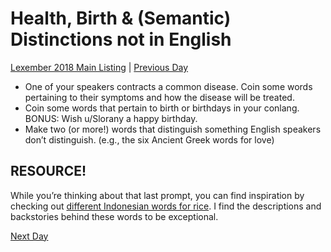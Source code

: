 # Health, Birth & (Semantic) Distinctions not in English
[Lexember 2018 Main Listing](_prompts/r-conlangs/lexember/2018/toc_lex18.md) | [Previous Day](_prompts/r-conlangs/lexember/2018/prompts/w2/09.md)

+ One of your speakers contracts a common disease. Coin some words pertaining to their symptoms and how the disease will be treated.
+ Coin some words that pertain to birth or birthdays in your conlang. BONUS: Wish u/Slorany a happy birthday.
+ Make two (or more!) words that distinguish something English speakers don’t distinguish. (e.g., the six Ancient Greek words for love)

## RESOURCE!

While you’re thinking about that last prompt, you can find inspiration by checking out [different Indonesian words for rice](http://indonesianfoodculinary.blogspot.com/2009/06/indonesian-rice.html). I find the descriptions and backstories behind these words to be exceptional.

[Next Day](_prompts/r-conlangs/lexember/2018/prompts/w2/11.md)
